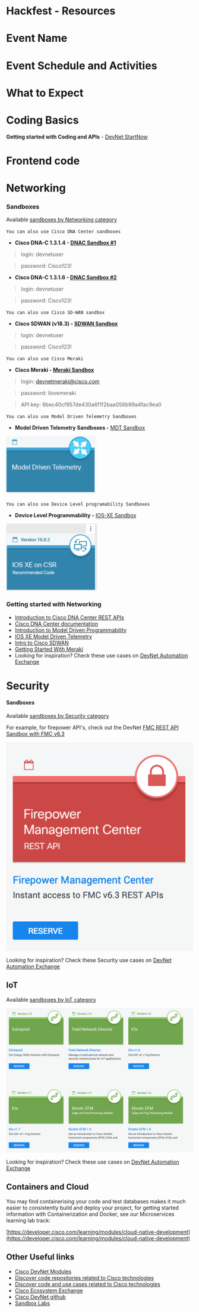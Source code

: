# Hackfest - Resources

# Event Name

# Event Schedule and Activities 

# What to Expect 

# Coding Basics
**Getting started with Coding and APIs** - [DevNet StartNow](https://developer.cisco.com/startnow/#coding-apis-v0)
# Frontend code

# Networking
### Sandboxes 
Available [sandboxes by Networking category](https://devnetsandbox.cisco.com/RM/Topology?c=14ec7ccf-2988-474e-a135-1e90b9bc6caf)

`You can also use Cisco DNA Center sandboxes`

- **Cisco DNA-C 1.3.1.4 - [DNAC Sandbox #1](https://sandboxdnac.cisco.com/)**

>login: devnetuser

>password: Cisco123!

- **Cisco DNA-C 1.3.1.6 - [DNAC Sandbox #2](https://sandboxdnac2.cisco.com)**

>login: devnetuser

>password: Cisco123!

`You can also use Cisco SD-WAN sandbox`

- **Cisco SDWAN (v18.3) - [SDWAN Sandbox](https://sandboxsdwan.cisco.com:8443/)**

>login: devnetuser

>password: Cisco123!

`You can also use Cisco Meraki`

- **Cisco Meraki - [Meraki Sandbox](https://n149.meraki.com/login/dashboard_login?go=%2FDevNet-Always-On%2Fn%2FZV4Dxbvc%2Fmanage%2Fusage%2Flist&sh=149)**

>login: devnetmeraki@cisco.com

>password: ilovemeraki

>API key: 6bec40cf957de430a6f1f2baa056b99a4fac9ea0

`You can also use Model Driven Telemetry Sandboxes`

- **Model Driven Telemetry Sandboxes -** [MDT Sandbox](https://devnetsandbox.cisco.com/RM/Diagram/Index/0e053963-b039-4a15-94f6-54db2f5ad61c?diagramType=Topology)

[![](docs/img/mdt.png)](https://devnetsandbox.cisco.com/RM/Diagram/Index/0e053963-b039-4a15-94f6-54db2f5ad61c?diagramType=Topology)

`You can also use Device Level programability Sandboxes`

- **Device Level Programmability -** [IOS-XE Sandbox](https://devnetsandbox.cisco.com/RM/Topology?c=14ec7ccf-2988-474e-a135-1e90b9bc6caf)

[![](docs/img/xe.png)](https://devnetsandbox.cisco.com/RM/Diagram/Index/0e053963-b039-4a15-94f6-54db2f5ad61c?diagramType=Topology)


### Getting started with Networking
- [Introduction to Cisco DNA Center REST APIs](https://developer.cisco.com/learning/modules/dnac-rest-apis)
- [Cisco DNA Center documentation](https://developer.cisco.com/docs/dna-center/)
- [Introduction to Model Driven Programmability](https://developer.cisco.com/learning/modules/intro-device-level-interfaces)
- [IOS XE Model Driven Telemetry](https://developer.cisco.com/learning/modules/iosxe_telemetry)
- [Intro to Cisco SDWAN](https://developer.cisco.com/learning/modules/sd-wan)
- [Getting Started With Meraki](https://developer.cisco.com/learning/modules/getting-started-with-meraki)
- Looking for inspiration? Check these use cases on [DevNet Automation Exchange](https://developer.cisco.com/network-automation/listing/#domain=Campus%2FBranch)


# Security
#### Sandboxes 
Available [sandboxes by Security category](https://devnetsandbox.cisco.com/RM/Topology?c=a6f8430c-5b24-439d-b28a-effb42d4c20c)

For example, for firepower API's, check out the DevNet [FMC REST API Sandbox with FMC v6.3](https://devnetsandbox.cisco.com/RM/Diagram/Index/1228cb22-b2ba-48d3-a70a-86a53f4eecc0?diagramType=Topology)

[![](docs/img/FMC_REST_API_Sandbox.png)](https://devnetsandbox.cisco.com/RM/Diagram/Index/1228cb22-b2ba-48d3-a70a-86a53f4eecc0?diagramType=Topology)

Looking for inspiration? Check these Security use cases on [DevNet Automation Exchange](https://developer.cisco.com/network-automation/listing/#domain=Security)

## IoT

Available [sandboxes by IoT category](https://devnetsandbox.cisco.com/RM/Topology?c=171f6448-a74a-4831-a8c5-ad6f681bfc0d)

[![](docs/img/iot_sandboxes.png)](https://devnetsandbox.cisco.com/RM/Topology?c=171f6448-a74a-4831-a8c5-ad6f681bfc0d)

Looking for inspiration? Check these use cases on [DevNet Automation Exchange](https://developer.cisco.com/network-automation/listing/#domain=IoT)


## Containers and Cloud

You may find containerising your code and test databases makes it much easier to consistently build and deploy your project, for getting started information with Containerization and Docker, see our Microservices learning lab track:

[https://developer.cisco.com/learning/modules/cloud-native-development](https://developer.cisco.com/learning/modules/cloud-native-development)

## Other Useful links

- [Cisco DevNet Modules](https://developer.cisco.com/learning/modules)
- [Discover code repositories related to Cisco technologies](https://developer.cisco.com/codeexchange/)
- [Discover code and use cases related to Cisco technologies](https://developer.cisco.com/network-automation/)
- [Cisco Ecosystem Exchange](https://developer.cisco.com/ecosystem)
- [Cisco DevNet github](https://github.com/CiscoDevNet)
- [Sandbox Labs](https://devnetsandbox.cisco.com/RM/Topology)

